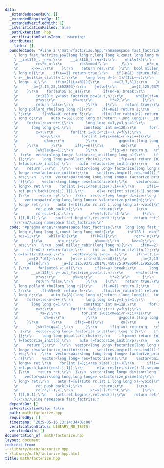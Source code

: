 ```yaml
---
data:
  _extendedDependsOn: []
  _extendedRequiredBy: []
  _extendedVerifiedWith: []
  _isVerificationFailed: false
  _pathExtension: hpp
  _verificationStatusIcon: ':warning:'
  attributes:
    links: []
  bundledCode: "#line 2 \"math/factorize.hpp\"\nnamespace fast_factrize{\r\n  long\
    \ long fast_factrize_pow(long long n,long long k,const long long mod){\r\n   \
    \ __int128_t _n=n;\r\n    __int128_t res=1;\r\n    while(k){\r\n      if(k&1){\r\
    \n        res*=_n;\r\n        res%=mod;\r\n      }\r\n      _n*=_n;\r\n      _n%=mod;\r\
    \n      k>>=1;\r\n    }\r\n    return res;\r\n  }\r\n  bool miller_rabin(long\
    \ long n){\r\n    if(n==2) return true;\r\n    if(~n&1) return false;\r\n    int\
    \ s=__builtin_ctzll(n-1);\r\n    long long d=(n-1)/(1LL<<s);\r\n    vector<long\
    \ long> _a;\r\n    if(n<(1LL<<30)){\r\n      _a={2,7,61};\r\n    }else if(n<(1LL<<40)){\r\
    \n      _a={2,13,23,1662803};\r\n    }else{\r\n      _a={2,325,9375,28178,450775,9780504,1795265022};\r\
    \n    }\r\n    for(auto& a:_a){\r\n      if(n<=a) break;\r\n      long long t=d;\r\
    \n      __int128_t y=fast_factrize_pow(a,t,n);\r\n      while(t!=n-1&&y!=1&&y!=n-1){\r\
    \n        y*=y;\r\n        y%=n;\r\n        t*=2;\r\n      }\r\n      if(y!=n-1&&(~t&1)){\r\
    \n        return false;\r\n      }\r\n    }\r\n    return true;\r\n  }\r\n  long\
    \ long pollard_rho(long long n){\r\n    if(~n&1) return 2;\r\n    if(n%3==0) return\
    \ 3;\r\n    if(n%5==0) return 5;\r\n    if(miller_rabin(n)) return n;\r\n    long\
    \ long c;\r\n    auto f=[&](long long x){return (long long)(((__int128_t)x*(__int128_t)x+(__int128_t)c)%n);};\r\
    \n    for(c=1;c<n;c++){\r\n      long long x=1,y=1,ys=1;\r\n      __int128_t q=1;\r\
    \n      long long g=1;\r\n      constexpr int m=128;\r\n      for(int r=1;g==1;r<<=1){\r\
    \n        x=y;\r\n        for(int i=0;i<r;i++) y=f(y);\r\n        for(int k=0;g==1&&k<r;k+=m){\r\
    \n          ys=y;\r\n          for(int i=0;i<m&&i<r-k;i++){\r\n            q*=abs(x-(y=f(y)));\r\
    \n            q%=n;\r\n          }\r\n          g=gcd(n,(long long)q);\r\n   \
    \     }\r\n      }\r\n      if(g==n){\r\n        do{\r\n          g=gcd(n,abs(x-(ys=f(ys))));\r\
    \n        }while(g==1);\r\n      }\r\n      if(g!=n) return g;  \r\n    }\r\n\
    \  }\r\n  vector<long long> factorize_init(long long n){\r\n    if(n<=1) return\
    \ {};\r\n    long long p=pollard_rho(n);\r\n    if(p==n) return {n};\r\n    auto\
    \ l=factorize_init(p);\r\n    auto r=factorize_init(n/p);\r\n    copy(r.begin(),r.end(),back_inserter(l));\r\
    \n    return l;\r\n  }\r\n  vector<long long> factorize(long long n){\r\n    vector<long\
    \ long> res=factorize_init(n);\r\n    sort(res.begin(),res.end());\r\n    return\
    \ res;\r\n  }\r\n  vector<pair<long long,long long>> factorize_prime(long long\
    \ n){\r\n    vector<long long> res=factorize(n);\r\n    vector<pair<long long,long\
    \ long>> ret;\r\n    for(int i=0;i<res.size();i++){\r\n      if(i==0||res[i]!=res[i-1])\
    \ ret.push_back({res[i],1});\r\n      else ret[ret.size()-1].second++;\r\n   \
    \ }\r\n    return ret;\r\n  }\r\n  vector<long long> divisor(long long n){\r\n\
    \    vector<pair<long long,long long>> v=factorize_prime(n);\r\n    vector<long\
    \ long> ret;\r\n    auto f=[&](auto rc,int i,long long x)->void{\r\n      if(i==(int)v.size()){\r\
    \n        ret.push_back(x);\r\n        return;\r\n      }\r\n      for(int j=0;j<=v[i].second;j++){\r\
    \n        rc(rc,i+1,x);\r\n        x*=v[i].first;\r\n      }\r\n    };\r\n   \
    \ f(f,0,1);\r\n    sort(ret.begin(),ret.end());\r\n    return ret;\r\n  }\r\n\
    };\r\n//using namespace fast_factrize;\n"
  code: "#pragma once\r\nnamespace fast_factrize{\r\n  long long fast_factrize_pow(long\
    \ long n,long long k,const long long mod){\r\n    __int128_t _n=n;\r\n    __int128_t\
    \ res=1;\r\n    while(k){\r\n      if(k&1){\r\n        res*=_n;\r\n        res%=mod;\r\
    \n      }\r\n      _n*=_n;\r\n      _n%=mod;\r\n      k>>=1;\r\n    }\r\n    return\
    \ res;\r\n  }\r\n  bool miller_rabin(long long n){\r\n    if(n==2) return true;\r\
    \n    if(~n&1) return false;\r\n    int s=__builtin_ctzll(n-1);\r\n    long long\
    \ d=(n-1)/(1LL<<s);\r\n    vector<long long> _a;\r\n    if(n<(1LL<<30)){\r\n \
    \     _a={2,7,61};\r\n    }else if(n<(1LL<<40)){\r\n      _a={2,13,23,1662803};\r\
    \n    }else{\r\n      _a={2,325,9375,28178,450775,9780504,1795265022};\r\n   \
    \ }\r\n    for(auto& a:_a){\r\n      if(n<=a) break;\r\n      long long t=d;\r\
    \n      __int128_t y=fast_factrize_pow(a,t,n);\r\n      while(t!=n-1&&y!=1&&y!=n-1){\r\
    \n        y*=y;\r\n        y%=n;\r\n        t*=2;\r\n      }\r\n      if(y!=n-1&&(~t&1)){\r\
    \n        return false;\r\n      }\r\n    }\r\n    return true;\r\n  }\r\n  long\
    \ long pollard_rho(long long n){\r\n    if(~n&1) return 2;\r\n    if(n%3==0) return\
    \ 3;\r\n    if(n%5==0) return 5;\r\n    if(miller_rabin(n)) return n;\r\n    long\
    \ long c;\r\n    auto f=[&](long long x){return (long long)(((__int128_t)x*(__int128_t)x+(__int128_t)c)%n);};\r\
    \n    for(c=1;c<n;c++){\r\n      long long x=1,y=1,ys=1;\r\n      __int128_t q=1;\r\
    \n      long long g=1;\r\n      constexpr int m=128;\r\n      for(int r=1;g==1;r<<=1){\r\
    \n        x=y;\r\n        for(int i=0;i<r;i++) y=f(y);\r\n        for(int k=0;g==1&&k<r;k+=m){\r\
    \n          ys=y;\r\n          for(int i=0;i<m&&i<r-k;i++){\r\n            q*=abs(x-(y=f(y)));\r\
    \n            q%=n;\r\n          }\r\n          g=gcd(n,(long long)q);\r\n   \
    \     }\r\n      }\r\n      if(g==n){\r\n        do{\r\n          g=gcd(n,abs(x-(ys=f(ys))));\r\
    \n        }while(g==1);\r\n      }\r\n      if(g!=n) return g;  \r\n    }\r\n\
    \  }\r\n  vector<long long> factorize_init(long long n){\r\n    if(n<=1) return\
    \ {};\r\n    long long p=pollard_rho(n);\r\n    if(p==n) return {n};\r\n    auto\
    \ l=factorize_init(p);\r\n    auto r=factorize_init(n/p);\r\n    copy(r.begin(),r.end(),back_inserter(l));\r\
    \n    return l;\r\n  }\r\n  vector<long long> factorize(long long n){\r\n    vector<long\
    \ long> res=factorize_init(n);\r\n    sort(res.begin(),res.end());\r\n    return\
    \ res;\r\n  }\r\n  vector<pair<long long,long long>> factorize_prime(long long\
    \ n){\r\n    vector<long long> res=factorize(n);\r\n    vector<pair<long long,long\
    \ long>> ret;\r\n    for(int i=0;i<res.size();i++){\r\n      if(i==0||res[i]!=res[i-1])\
    \ ret.push_back({res[i],1});\r\n      else ret[ret.size()-1].second++;\r\n   \
    \ }\r\n    return ret;\r\n  }\r\n  vector<long long> divisor(long long n){\r\n\
    \    vector<pair<long long,long long>> v=factorize_prime(n);\r\n    vector<long\
    \ long> ret;\r\n    auto f=[&](auto rc,int i,long long x)->void{\r\n      if(i==(int)v.size()){\r\
    \n        ret.push_back(x);\r\n        return;\r\n      }\r\n      for(int j=0;j<=v[i].second;j++){\r\
    \n        rc(rc,i+1,x);\r\n        x*=v[i].first;\r\n      }\r\n    };\r\n   \
    \ f(f,0,1);\r\n    sort(ret.begin(),ret.end());\r\n    return ret;\r\n  }\r\n\
    };\r\n//using namespace fast_factrize;"
  dependsOn: []
  isVerificationFile: false
  path: math/factorize.hpp
  requiredBy: []
  timestamp: '2025-05-16 23:14:34+09:00'
  verificationStatus: LIBRARY_NO_TESTS
  verifiedWith: []
documentation_of: math/factorize.hpp
layout: document
redirect_from:
- /library/math/factorize.hpp
- /library/math/factorize.hpp.html
title: math/factorize.hpp
---
```

